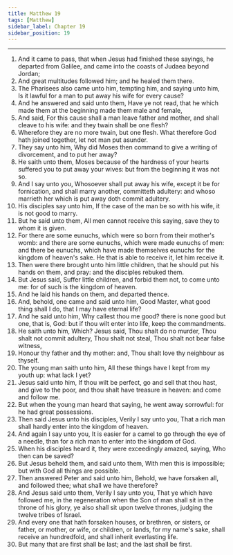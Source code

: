 ```yaml
---
title: Matthew 19
tags: [Matthew]
sidebar_label: Chapter 19
sidebar_position: 19
---
```


---
1. And it came to pass, that when Jesus had finished these sayings, he departed from Galilee, and came into the coasts of Judaea beyond Jordan;
2. And great multitudes followed him; and he healed them there.
3. The Pharisees also came unto him, tempting him, and saying unto him, Is it lawful for a man to put away his wife for every cause?
4. And he answered and said unto them, Have ye not read, that he which made them at the beginning made them male and female,
5. And said, For this cause shall a man leave father and mother, and shall cleave to his wife: and they twain shall be one flesh?
6. Wherefore they are no more twain, but one flesh. What therefore God hath joined together, let not man put asunder.
7. They say unto him, Why did Moses then command to give a writing of divorcement, and to put her away?
8. He saith unto them, Moses because of the hardness of your hearts suffered you to put away your wives: but from the beginning it was not so.
9. And I say unto you, Whosoever shall put away his wife, except it be for fornication, and shall marry another, committeth adultery: and whoso marrieth her which is put away doth commit adultery.
10. His disciples say unto him, If the case of the man be so with his wife, it is not good to marry.
11. But he said unto them, All men cannot receive this saying, save they to whom it is given.
12. For there are some eunuchs, which were so born from their mother's womb: and there are some eunuchs, which were made eunuchs of men: and there be eunuchs, which have made themselves eunuchs for the kingdom of heaven's sake. He that is able to receive it, let him receive it.
13. Then were there brought unto him little children, that he should put his hands on them, and pray: and the disciples rebuked them.
14. But Jesus said, Suffer little children, and forbid them not, to come unto me: for of such is the kingdom of heaven.
15. And he laid his hands on them, and departed thence.
16. And, behold, one came and said unto him, Good Master, what good thing shall I do, that I may have eternal life?
17. And he said unto him, Why callest thou me good? there is none good but one, that is, God: but if thou wilt enter into life, keep the commandments.
18. He saith unto him, Which? Jesus said, Thou shalt do no murder, Thou shalt not commit adultery, Thou shalt not steal, Thou shalt not bear false witness,
19. Honour thy father and thy mother: and, Thou shalt love thy neighbour as thyself.
20. The young man saith unto him, All these things have I kept from my youth up: what lack I yet?
21. Jesus said unto him, If thou wilt be perfect, go and sell that thou hast, and give to the poor, and thou shalt have treasure in heaven: and come and follow me.
22. But when the young man heard that saying, he went away sorrowful: for he had great possessions.
23. Then said Jesus unto his disciples, Verily I say unto you, That a rich man shall hardly enter into the kingdom of heaven.
24. And again I say unto you, It is easier for a camel to go through the eye of a needle, than for a rich man to enter into the kingdom of God.
25. When his disciples heard it, they were exceedingly amazed, saying, Who then can be saved?
26. But Jesus beheld them, and said unto them, With men this is impossible; but with God all things are possible.
27. Then answered Peter and said unto him, Behold, we have forsaken all, and followed thee; what shall we have therefore?
28. And Jesus said unto them, Verily I say unto you, That ye which have followed me, in the regeneration when the Son of man shall sit in the throne of his glory, ye also shall sit upon twelve thrones, judging the twelve tribes of Israel.
29. And every one that hath forsaken houses, or brethren, or sisters, or father, or mother, or wife, or children, or lands, for my name's sake, shall receive an hundredfold, and shall inherit everlasting life.
30. But many that are first shall be last; and the last shall be first.